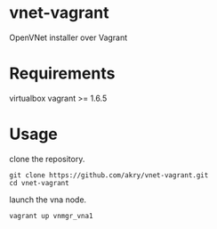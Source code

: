 vnet-vagrant
============

OpenVNet installer over Vagrant

Requirements
============

virtualbox
vagrant >= 1.6.5

Usage
=====

clone the repository.

```
git clone https://github.com/akry/vnet-vagrant.git
cd vnet-vagrant
```

launch the vna node.

```
vagrant up vnmgr_vna1
```
